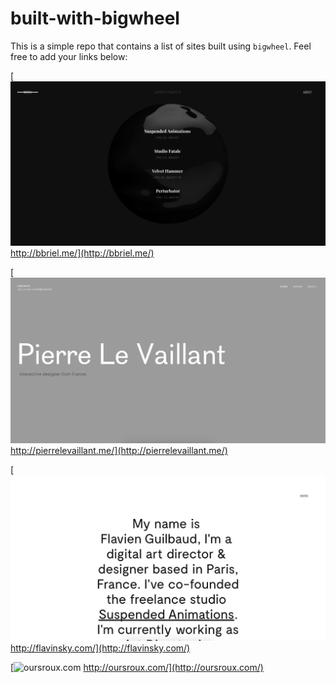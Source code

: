 # built-with-bigwheel
This is a simple repo that contains a list of sites built using `bigwheel`. Feel free to add your links below:

[![bbriel.me](./images/bbriel.png) http://bbriel.me/](http://bbriel.me/)

[![pierrelevaillant.me](./images/pierrelevaillant.png) http://pierrelevaillant.me/](http://pierrelevaillant.me/)

[![flavinsky.com](./images/flavinsky.png) http://flavinsky.com/](http://flavinsky.com/)

[![oursroux.com](./images/oursroux.png) http://oursroux.com/](http://oursroux.com/)